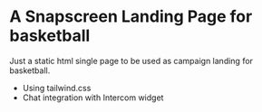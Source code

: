 # A Snapscreen Landing Page for basketball 

Just a static html single page to be used as campaign landing for basketball.
- Using tailwind.css
- Chat integration with Intercom widget
